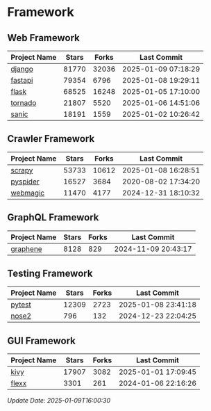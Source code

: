 # Framework

## Web Framework
| Project Name | Stars | Forks | Last Commit |
| ------------ | ----- | ----- | ----------- |
| [django](https://github.com/django/django) | 81770 | 32036 | 2025-01-09 07:18:29 |
| [fastapi](https://github.com/fastapi/fastapi) | 79354 | 6796 | 2025-01-08 19:29:11 |
| [flask](https://github.com/pallets/flask) | 68525 | 16248 | 2025-01-05 17:10:00 |
| [tornado](https://github.com/tornadoweb/tornado) | 21807 | 5520 | 2025-01-06 14:51:06 |
| [sanic](https://github.com/sanic-org/sanic) | 18191 | 1559 | 2025-01-02 10:26:42 |

## Crawler Framework
| Project Name | Stars | Forks | Last Commit |
| ------------ | ----- | ----- | ----------- |
| [scrapy](https://github.com/scrapy/scrapy) | 53733 | 10612 | 2025-01-08 16:28:51 |
| [pyspider](https://github.com/binux/pyspider) | 16527 | 3684 | 2020-08-02 17:34:20 |
| [webmagic](https://github.com/code4craft/webmagic) | 11470 | 4177 | 2024-12-31 18:10:32 |

## GraphQL Framework
| Project Name | Stars | Forks | Last Commit |
| ------------ | ----- | ----- | ----------- |
| [graphene](https://github.com/graphql-python/graphene) | 8128 | 829 | 2024-11-09 20:43:17 |

## Testing Framework
| Project Name | Stars | Forks | Last Commit |
| ------------ | ----- | ----- | ----------- |
| [pytest](https://github.com/pytest-dev/pytest) | 12309 | 2723 | 2025-01-08 23:41:18 |
| [nose2](https://github.com/nose-devs/nose2) | 796 | 132 | 2024-12-23 22:04:25 |

## GUI Framework
| Project Name | Stars | Forks | Last Commit |
| ------------ | ----- | ----- | ----------- |
| [kivy](https://github.com/kivy/kivy) | 17907 | 3082 | 2025-01-01 17:09:45 |
| [flexx](https://github.com/flexxui/flexx) | 3301 | 261 | 2024-01-06 22:16:26 |

*Update Date: 2025-01-09T16:00:30*